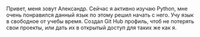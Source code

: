 Привет, меня зовут Александр.
Сейчас я активно изучаю Python, мне очень понравился данный язык по этому решил начать с него.
Учу язык в свободное от учебы время. 
Создал Git Hub профиль, чтоб не потерять свои проекты, или дать их в открытый доступ для таких же как я.
